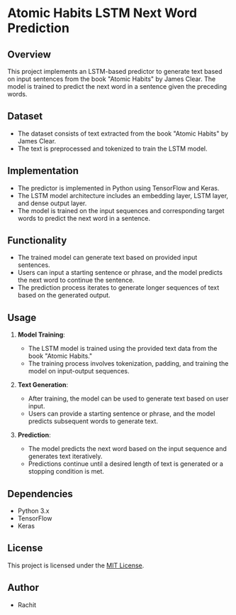 # Atomic Habits LSTM Next Word Prediction

## Overview

This project implements an LSTM-based predictor to generate text based on input sentences from the book "Atomic Habits" by James Clear. The model is trained to predict the next word in a sentence given the preceding words.

## Dataset

- The dataset consists of text extracted from the book "Atomic Habits" by James Clear.
- The text is preprocessed and tokenized to train the LSTM model.

## Implementation

- The predictor is implemented in Python using TensorFlow and Keras.
- The LSTM model architecture includes an embedding layer, LSTM layer, and dense output layer.
- The model is trained on the input sequences and corresponding target words to predict the next word in a sentence.

## Functionality

- The trained model can generate text based on provided input sentences.
- Users can input a starting sentence or phrase, and the model predicts the next word to continue the sentence.
- The prediction process iterates to generate longer sequences of text based on the generated output.

## Usage

1. **Model Training**:
   - The LSTM model is trained using the provided text data from the book "Atomic Habits."
   - The training process involves tokenization, padding, and training the model on input-output sequences.

2. **Text Generation**:
   - After training, the model can be used to generate text based on user input.
   - Users can provide a starting sentence or phrase, and the model predicts subsequent words to generate text.

3. **Prediction**:
   - The model predicts the next word based on the input sequence and generates text iteratively.
   - Predictions continue until a desired length of text is generated or a stopping condition is met.

## Dependencies

- Python 3.x
- TensorFlow
- Keras

## License

This project is licensed under the [MIT License](LICENSE).

## Author

- Rachit 
